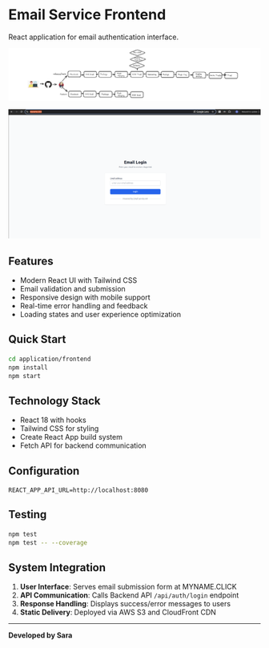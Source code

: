 # Email Service Frontend

React application for email authentication interface.

![Frontend CI](../../diagrams/frontend_ci.png)

![Login Application](../../diagrams/login_app.png)

## Features

- Modern React UI with Tailwind CSS
- Email validation and submission
- Responsive design with mobile support
- Real-time error handling and feedback
- Loading states and user experience optimization

## Quick Start

```bash
cd application/frontend
npm install
npm start
```

## Technology Stack

- React 18 with hooks
- Tailwind CSS for styling
- Create React App build system
- Fetch API for backend communication

## Configuration

```env
REACT_APP_API_URL=http://localhost:8080
```

## Testing

```bash
npm test
npm test -- --coverage
```

## System Integration

1. **User Interface**: Serves email submission form at MYNAME.CLICK
2. **API Communication**: Calls Backend API `/api/auth/login` endpoint
3. **Response Handling**: Displays success/error messages to users
4. **Static Delivery**: Deployed via AWS S3 and CloudFront CDN

---

**Developed by Sara**